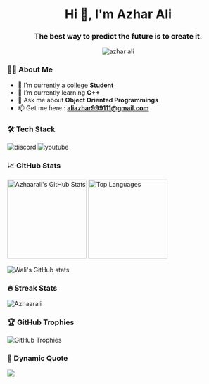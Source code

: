 <h1 align="center">Hi 👋, I'm Azhar Ali</h1>
<h3 align="center">The best way to predict the future is to create it.</h3>

<p align="center">
  <img src="https://komarev.com/ghpvc/?username=azharali&label=Profile%20views&color=0e75b6&style=flat" alt="azhar ali" />
</p>

<div align="center">

</div>

### 👨‍💻 About Me
- 🔭 I’m currently a college **Student**
- 🌱 I’m currently learning **C++**
- 💬 Ask me about **Object Oriented Programmings**
- 📫 Get me here : **aliazhar999111@gmail.com**

### 🛠 Tech Stack
![discord](https://img.shields.io/badge/-discord-61DAFB?style=flat-square&logo=discord&logoColor=black)
![youtube](https://img.shields.io/badge/-youtube-232F3E?style=flat-square&logo=youtube)

### 📈 GitHub Stats
<div align="left">
  <img height="180em" src="https://github-readme-stats.vercel.app/api?username=Azhaarali&show_icons=true&theme=light&count_private=true" alt="Azhaarali's GitHub Stats" />
  <img height="180em" src="https://github-readme-stats.vercel.app/api/top-langs/?username=Azhaarali&theme=light&layout=compact" alt="Top Languages" />

  ![Wali's GitHub stats](https://github-readme-stats.vercel.app/api?username=Azhaarali&count_private=true&show_icons=true)

</div>

### 🔥 Streak Stats
<p align="left">
  <img src="https://github-readme-streak-stats.herokuapp.com/?user=Azhaarali" alt="Azhaarali" />
</p>

### 🏆 GitHub Trophies
<p align="left">
  <img src="https://github-profile-trophy.vercel.app/?username=Azhaarali&theme=onedark&row=2&column=3" alt="GitHub Trophies" />
</p>

### 🚀 Dynamic Quote
<div align="left">
  <img src="https://quotes-github-readme.vercel.app/api?type=horizontal&theme=light" />
</div>

<!-- Add links and images to your most impressive projects -->

